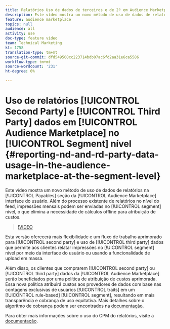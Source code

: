 ```yaml
---
title: Relatórios Uso de dados de terceiros e de 2º em Audience Marketplace no nível do segmento
description: Este vídeo mostra um novo método de uso de dados de relatórios na seção do Payables da interface do usuário do Audience Marketplace. Além do processo existente de relatórios no nível do feed, impressões mensais podem ser enviadas no nível do segmento, o que elimina a necessidade de cálculos offline para atribuição de custos.
feature: audience marketplace
topics: null
audience: all
activity: use
doc-type: feature video
team: Technical Marketing
kt: 1758
translation-type: tm+mt
source-git-commit: dfd549508cc223714bdb07ac6fd2aa31e6ca5586
workflow-type: tm+mt
source-wordcount: '231'
ht-degree: 0%

---
```



# Uso de relatórios [!UICONTROL Second Party] e [!UICONTROL Third Party] dados em [!UICONTROL Audience Marketplace] no [!UICONTROL Segment] nível {#reporting-nd-and-rd-party-data-usage-in-the-audience-marketplace-at-the-segment-level}

Este vídeo mostra um novo método de uso de dados de relatórios na [!UICONTROL Payables] seção da [!UICONTROL Audience Marketplace] interface do usuário. Além do processo existente de relatórios no nível do feed, impressões mensais podem ser enviadas no [!UICONTROL segment] nível, o que elimina a necessidade de cálculos offline para atribuição de custos.

>[!VIDEO](https://video.tv.adobe.com/v/25522/?quality=12)

Esta versão oferecerá mais flexibilidade e um fluxo de trabalho aprimorado para [!UICONTROL second party] e uso de [!UICONTROL third party] dados que permite aos clientes relatar impressões no [!UICONTROL segment] nível por meio da interface do usuário ou usando a funcionalidade de upload em massa.

Além disso, os clientes que comprarem [!UICONTROL second party] ou [!UICONTROL third party] dados da [!UICONTROL Audience Marketplace] serão beneficiados por uma política de atribuição de custos aprimorada. Essa nova política atribuirá custos aos provedores de dados com base nas contagens exclusivas de usuários [!UICONTROL traits] em um [!UICONTROL rule-based] [!UICONTROL segment], resultando em mais transparência e cobrança de uso equitativa. Mais detalhes sobre o algoritmo de cobrança podem ser encontrados na [documentação](https://experiencecloud.adobe.com/resources/help/en_US/aam/marketplace_cpm_billing.html).

Para obter mais informações sobre o uso do CPM do relatórios, visite a [documentação](https://experiencecloud.adobe.com/resources/help/en_US/aam/t_marketplace_report_cpm_usage.html).